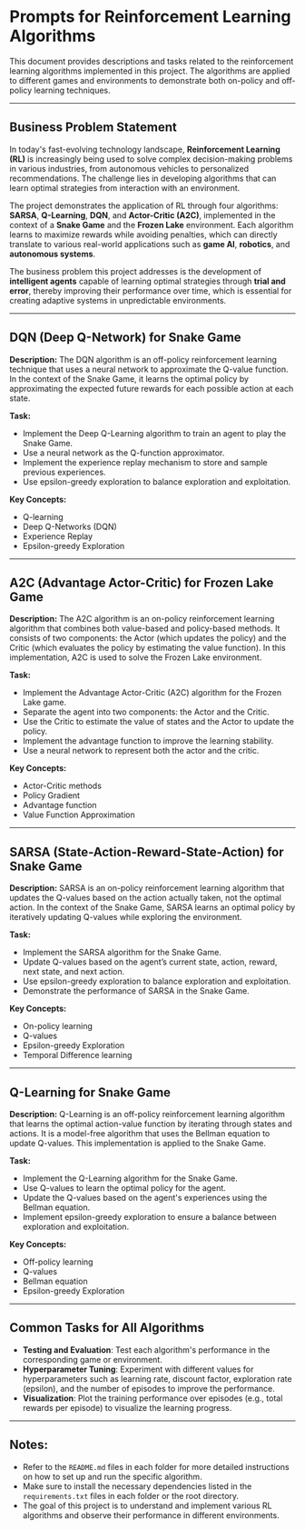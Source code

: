 # Prompts for Reinforcement Learning Algorithms

This document provides descriptions and tasks related to the reinforcement learning algorithms implemented in this project. The algorithms are applied to different games and environments to demonstrate both on-policy and off-policy learning techniques.

---

## Business Problem Statement

In today's fast-evolving technology landscape, **Reinforcement Learning (RL)** is increasingly being used to solve complex decision-making problems in various industries, from autonomous vehicles to personalized recommendations. The challenge lies in developing algorithms that can learn optimal strategies from interaction with an environment. 

The project demonstrates the application of RL through four algorithms: **SARSA**, **Q-Learning**, **DQN**, and **Actor-Critic (A2C)**, implemented in the context of a **Snake Game** and the **Frozen Lake** environment. Each algorithm learns to maximize rewards while avoiding penalties, which can directly translate to various real-world applications such as **game AI**, **robotics**, and **autonomous systems**. 

The business problem this project addresses is the development of **intelligent agents** capable of learning optimal strategies through **trial and error**, thereby improving their performance over time, which is essential for creating adaptive systems in unpredictable environments.

---


## DQN (Deep Q-Network) for Snake Game

**Description:**
The DQN algorithm is an off-policy reinforcement learning technique that uses a neural network to approximate the Q-value function. In the context of the Snake Game, it learns the optimal policy by approximating the expected future rewards for each possible action at each state.

**Task:**
- Implement the Deep Q-Learning algorithm to train an agent to play the Snake Game.
- Use a neural network as the Q-function approximator.
- Implement the experience replay mechanism to store and sample previous experiences.
- Use epsilon-greedy exploration to balance exploration and exploitation.

**Key Concepts:**
- Q-learning
- Deep Q-Networks (DQN)
- Experience Replay
- Epsilon-greedy Exploration

---

## A2C (Advantage Actor-Critic) for Frozen Lake Game

**Description:**
The A2C algorithm is an on-policy reinforcement learning algorithm that combines both value-based and policy-based methods. It consists of two components: the Actor (which updates the policy) and the Critic (which evaluates the policy by estimating the value function). In this implementation, A2C is used to solve the Frozen Lake environment.

**Task:**
- Implement the Advantage Actor-Critic (A2C) algorithm for the Frozen Lake game.
- Separate the agent into two components: the Actor and the Critic.
- Use the Critic to estimate the value of states and the Actor to update the policy.
- Implement the advantage function to improve the learning stability.
- Use a neural network to represent both the actor and the critic.

**Key Concepts:**
- Actor-Critic methods
- Policy Gradient
- Advantage function
- Value Function Approximation

---

## SARSA (State-Action-Reward-State-Action) for Snake Game

**Description:**
SARSA is an on-policy reinforcement learning algorithm that updates the Q-values based on the action actually taken, not the optimal action. In the context of the Snake Game, SARSA learns an optimal policy by iteratively updating Q-values while exploring the environment.

**Task:**
- Implement the SARSA algorithm for the Snake Game.
- Update Q-values based on the agent’s current state, action, reward, next state, and next action.
- Use epsilon-greedy exploration to balance exploration and exploitation.
- Demonstrate the performance of SARSA in the Snake Game.

**Key Concepts:**
- On-policy learning
- Q-values
- Epsilon-greedy Exploration
- Temporal Difference learning

---

## Q-Learning for Snake Game

**Description:**
Q-Learning is an off-policy reinforcement learning algorithm that learns the optimal action-value function by iterating through states and actions. It is a model-free algorithm that uses the Bellman equation to update Q-values. This implementation is applied to the Snake Game.

**Task:**
- Implement the Q-Learning algorithm for the Snake Game.
- Use Q-values to learn the optimal policy for the agent.
- Update the Q-values based on the agent's experiences using the Bellman equation.
- Implement epsilon-greedy exploration to ensure a balance between exploration and exploitation.

**Key Concepts:**
- Off-policy learning
- Q-values
- Bellman equation
- Epsilon-greedy Exploration

---

## Common Tasks for All Algorithms

- **Testing and Evaluation**: Test each algorithm's performance in the corresponding game or environment.
- **Hyperparameter Tuning**: Experiment with different values for hyperparameters such as learning rate, discount factor, exploration rate (epsilon), and the number of episodes to improve the performance.
- **Visualization**: Plot the training performance over episodes (e.g., total rewards per episode) to visualize the learning progress.


---

## Notes:
- Refer to the `README.md` files in each folder for more detailed instructions on how to set up and run the specific algorithm.
- Make sure to install the necessary dependencies listed in the `requirements.txt` files in each folder or the root directory.
- The goal of this project is to understand and implement various RL algorithms and observe their performance in different environments.
